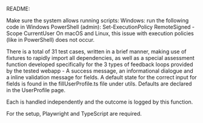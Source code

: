 README:

Make sure the system allows running scripts:
Windows: run the following code in Windows PowerShell (admin): Set-ExecutionPolicy RemoteSigned -Scope CurrentUser
On macOS and Linux, this issue with execution policies (like in PowerShell) does not occur.

There is a total of 31 test cases, written in a brief manner, making use of fixtures to rapidly import all dependencies, as well as a special assessment function developed specifically for the 3 types of feedback loops provided by the tested webapp - A success message, an informational dialogue and a inline validation message for fields.
A default state for the correct input for fields is found in the fillUserProfile.ts file under utils. Defaults are declared in the UserProfile page.

Each is handled independently and the outcome is logged by this function.

For the setup, Playwright and TypeScript are required.